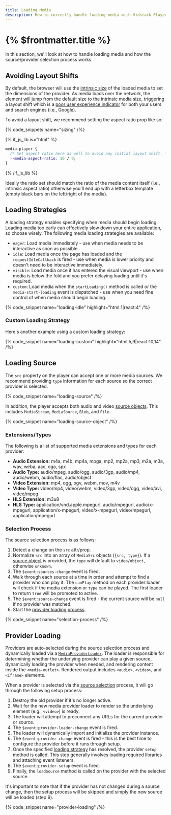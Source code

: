 ```yaml
---
title: Loading Media
description: How to correctly handle loading media with Vidstack Player.
---
```


# {% $frontmatter.title %}

In this section, we'll look at how to handle loading media and how the source/provider selection
process works.

## Avoiding Layout Shifts

By default, the browser will use the [intrinsic size](https://developer.mozilla.org/en-US/docs/Glossary/Intrinsic_Size)
of the loaded media to set the dimensions of the provider. As media loads over the network,
the element will jump from the default size to the intrinsic media size, triggering a layout shift
which is a [poor user experience indicator](https://web.dev/cls) for both your users and search
engines (i.e., Google).

To avoid a layout shift, we recommend setting the aspect ratio prop like so:

{% code_snippets name="sizing" /%}

{% if_js_lib is="html" %}

```css {% copy=true %}
media-player {
  /* Set aspect ratio here as well to avoid any initial layout shift. */
  --media-aspect-ratio: 16 / 9;
}
```

{% /if_js_lib %}

Ideally the ratio set should match the ratio of the media content itself (i.e., intrinsic aspect ratio)
otherwise you'll end up with a letterbox template (empty black bars on the left/right of the media).

## Loading Strategies

A loading strategy enables specifying when media should begin loading. Loading media too early
can effectively slow down your entire application, so choose wisely. The following media loading
strategies are available:

- `eager`: Load media immediately - use when media needs to be interactive as soon as possible.
- `idle`: Load media once the page has loaded and the `requestIdleCallback` is fired - use when media is
  lower priority and doesn't need to be interactive immediately.
- `visible`: Load media once it has entered the visual viewport - use when media is below the fold and you prefer
  delaying loading until it's required.
- `custom`: Load media when the `startLoading()` method is called _or_ the `media-start-loading`
  event is dispatched - use when you need fine control of when media should begin loading.

{% code_snippet name="loading-idle" highlight="html:1|react:4" /%}

### Custom Loading Strategy

Here's another example using a custom loading strategy:

{% code_snippet name="loading-custom" highlight="html:5,9|react:10,14" /%}

## Loading Source

The `src` property on the player can accept one or more media sources. We recommend providing
`type` information for each source so the correct provider is selected.

{% code_snippet name="loading-source" /%}

In addition, the player accepts both audio and video [source objects](/docs/player/providers/video#source-objects).
This includes `MediaStream`, `MediaSource`, `Blob`, and `File`.

{% code_snippet name="loading-source-object" /%}

### Extensions/Types

The following is a list of supported media extensions and types for each provider:

- **Audio Extension:** m4a, m4b, mp4a, mpga, mp2, mp2a, mp3, m2a, m3a, wav, weba, aac, oga, spx
- **Audio Type:** audio/mpeg, audio/ogg, audio/3gp, audio/mp4, audio/webm, audio/flac, audio/object
- **Video Extension:** mp4, ogg, ogv, webm, mov, m4v
- **Video Type:** video/mp4, video/webm, video/3gp, video/ogg, video/avi, video/mpeg
- **HLS Extension:** m3u8
- **HLS Type:** application/vnd.apple.mpegurl, audio/mpegurl, audio/x-mpegurl, application/x-mpegurl,
  video/x-mpegurl, video/mpegurl, application/mpegurl

### Selection Process

The source selection process is as follows:

1. Detect a change on the `src` attr/prop.
2. Normalize `src` into an array of `MediaSrc` objects (`{src, type}`). If a [source object](/docs/player/providers/video#source-objects) is provided, the `type` will default to `video/object`, otherwise `unknown`.
3. The `$event:sources-change` event is fired.
4. Walk through each source at a time in order and attempt to find a provider who can play it.
   The `canPlay` method on each provider loader will check if the media extension or `type`
   can be played. The first loader to return `true` will be promoted to active.
5. The `$event:source-change` event is fired - the current source will be `null` if no provider
   was matched.
6. Start the [provider loading process](#provider-loading).

{% code_snippet name="selection-process" /%}

## Provider Loading

Providers are auto-selected during the source selection process and dynamically
loaded via a [`MediaProviderLoader`](https://github.com/vidstack/player/blob/main/packages/vidstack/src/player/media/providers/types.ts#L14). The loader is responsible for determining whether the underlying provider can play a given
source, dynamically loading the provider when needed, and rendering content inside the `<media-outlet>`.
Rendered output includes `<audio>`, `<video>`, and `<iframe>` elements.

When a provider is selected via the [source selection](#selection-process) process, it will go
through the following setup process:

1. Destroy the old provider if it's no longer active.
2. Wait for the new media provider loader to render so the underlying element (e.g., `<video>`) is
   ready.
3. The loader will attempt to preconnect any URLs for the current provider or source.
4. The `$event:provider-loader-change` event is fired.
5. The loader will dynamically import and initialize the provider instance.
6. The `$event:provider-change` event is fired - this is the best time to configure the
   provider before it runs through setup.
7. Once the specified [loading strategy](#loading-strategies) has resolved, the provider `setup`
   method is called. This step generally involves loading required libraries and attaching event
   listeners.
8. The `$event:provider-setup` event is fired.
9. Finally, the `loadSource` method is called on the provider with the selected source.

It's important to note that if the provider has not changed during a source change, then the setup
process will be skipped and simply the new source will be loaded (step 9).

{% code_snippet name="provider-loading" /%}
